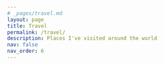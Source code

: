 ```yaml
---
# _pages/travel.md
layout: page
title: Travel
permalink: /travel/
description: Places I've visited around the world
nav: false
nav_order: 6
---
```


<div class="travel-container">
    <div id="travel-map"></div>
    <div id="image-showcase" class="image-showcase">
        <div class="swiper">
            <div class="swiper-wrapper">
                <!-- Slides will be dynamically added here -->
            </div>
            <div class="swiper-pagination"></div>
            <div class="swiper-button-next"></div>
            <div class="swiper-button-prev"></div>
        </div>
    </div>
</div>

<!-- Load external libraries -->
<link rel="stylesheet" href="https://cdnjs.cloudflare.com/ajax/libs/leaflet/1.9.4/leaflet.css" />
<link rel="stylesheet" href="https://cdnjs.cloudflare.com/ajax/libs/Swiper/8.4.7/swiper-bundle.min.css" />

<script src="https://cdnjs.cloudflare.com/ajax/libs/leaflet/1.9.4/leaflet.js"></script>
<script src="https://cdnjs.cloudflare.com/ajax/libs/Swiper/8.4.7/swiper-bundle.min.js"></script>

<style>
    .travel-container {
        margin-top: 2rem;
    }
    
    #travel-map {
        height: 500px;
        width: 100%;
        border-radius: 8px;
        margin-bottom: 20px;
    }
    
    .image-showcase {
        display: none;
        margin-top: 20px;
        background: var(--global-bg-color);
        padding: 20px;
        border-radius: 8px;
        border: 1px solid var(--global-divider-color);
    }
    
    .swiper {
        width: 100%;
        height: 400px;
    }
    
    .swiper-slide {
        text-align: center;
    }
    
    .swiper-slide img {
        max-height: 300px;
        max-width: 100%;
        object-fit: contain;
    }
    
    .caption {
        margin-top: 10px;
        padding: 10px;
        background: var(--global-bg-color);
        border-radius: 4px;
        color: var(--global-text-color);
    }
</style>

<script>
document.addEventListener('DOMContentLoaded', function() {
    // Initialize the map
    const map = L.map('travel-map').setView([20, 0], 2);
    
    L.tileLayer('https://{s}.basemaps.cartocdn.com/rastertiles/voyager/{z}/{x}/{y}.png', {
        attribution: '&copy; <a href="https://www.openstreetmap.org/copyright">OpenStreetMap</a> contributors &copy; <a href="https://carto.com/attributions">CARTO</a>',
        maxZoom: 19
    }).addTo(map);
    
    // Your travel data
    // const travelData = [
    //     {
    //         location: [51.5074, -0.1278],
    //         title: "London, UK",
    //         images: [
    //             {
    //                 url: "/assets/img/travel/london1.jpg",
    //                 caption: "Big Ben at sunset"
    //             },
    //             {
    //                 url: "/assets/img/travel/london2.jpg",
    //                 caption: "Tower Bridge"
    //             }
    //         ]
    //     },
    //     // Add more locations here
    // ];

    const travelData = [
        {
            location: [41.1171, 16.8719],
            title: "Bari, Italy",
            images: [
                {
                    url: "/assets/img/travel/bari/1.jpg",
                    caption: "Bari beach at sunset"
                },
                {
                    url: "/assets/img/travel/bari/2.jpg",
                    caption: "Bari old town streets"
                },
                {
                    url: "/assets/img/travel/bari/3.jpg",
                    caption: "Local wedding at Bari Cathedral"
                }
            ]  // Add your image paths and captions here
        },
        {
            location: [41.3233, 19.4411],
            title: "Durrës, Albania",
            images: [
                {
                    url: "/assets/img/travel/durres/1.jpg",
                    caption: "Roman amphitheatre"
                },
                {
                    url: "/assets/img/travel/durres/2.jpg",
                    caption: "View of Durres Beaches at night from the hotel"
                },
                {
                    url: "/assets/img/travel/durres/3.jpg",
                    caption: "Durres sea front"
                }
            ]
        },
        {
            location: [41.2202, 18.1565],
            title: "Adriatic Sea Ferry: Bari-Durres",
            images: [
                {
                    url: "/assets/img/travel/bari-durres/1.jpg",
                    caption: "Bari harbor at night"
                },
                {
                    url: "/assets/img/travel/bari-durres/2.jpg",
                    caption: "In the middle of the adreatic sea"
                },
                {
                    url: "/assets/img/travel/bari-durres/3.jpg",
                    caption: "Durres port from the ferry"
                }
            ]
        },
        {
            location: [48.4036, 2.4681],
            title: "Milly-la-Forêt, France",
            images: [
                {
                    url: "/assets/img/travel/milly_la_foret/1.jpg",
                    caption: "A rainy bike trip!"
                },
                {
                    url: "/assets/img/travel/milly_la_foret/2.jpg",
                    caption: "A slug savouring chocolate in milly-la-forêt !"
                }
            ]
        },
        {
            location: [43.0799, -79.0747],
            title: "Niagara Falls",
            images: [
                {
                    url: "/assets/img/travel/niagara/1.jpg",
                    caption: "The magnificent Niagara falls!"
                },
                {
                    url: "/assets/img/travel/niagara/2.jpg",
                    caption: "In the niagara falls cruise."
                },
                {
                    url: "/assets/img/travel/niagara/3.jpg",
                    caption: "Niagara falls seen from the boat."
                }
            ]
        },
        {
            location: [43.6532, -79.3832],
            title: "Toronto, Canada",
            images: [
                {
                    url: "/assets/img/travel/toronto/1.jpg",
                    caption: "Toronto from the taxi boat!"
                },
                {
                    url: "/assets/img/travel/toronto/2.jpg",
                    caption: "Toronto city hall at night."
                },
                {
                    url: "/assets/img/travel/toronto/3.jpg",
                    caption: "A massive school bus in the streets of Toronto!"
                },
                {
                    url: "/assets/img/travel/toronto/4.jpg",
                    caption: "Canadian pastries and tarts at the St Lawrence Market"
                }
            ]
        },
        {
            location: [48.7784, 9.1800],
            title: "Stuttgart, Germany",
            images: [   
                {
                    url: "/assets/img/travel/stuttgart/1.jpg",
                    caption: "The Hans-im-Glück-Brunnen or 'Lucky Hans Fountain' in Stuttgart."
                },
                {
                    url: "/assets/img/travel/stuttgart/2.jpg",
                    caption: "A quit sunday in one of Stuttgart's parks."
                },
            ]
        },
        {
            location: [48.2082, 16.3738],
            title: "Vienna, Austria",
            images: [
                {
                    url: "/assets/img/travel/vienna/1.jpg",
                    caption: "The Ankeruhr (Anker clock) in Vienna, Austria."
                },
                {
                    url: "/assets/img/travel/vienna/2.jpg",
                    caption: "Presenting our blogpost poster at ICLR 2024 conference at Messe Wien."
                },
                {
                    url: "/assets/img/travel/vienna/3.jpg",
                    caption: "The entrance of Messe Wien during ICLR 2024 conference."
                },
            ]
        },
        {
            location: [31.6182, -7.9679],
            title: "UM6P University, Benguerir, Morocco",
            images: [
                {
                    url: "/assets/img/travel/um6p/1.JPG",
                    caption: "Mentoring at the ThinkAI Hackathon at UM6P university in Benguerir, Morocco."
                },
                {
                    url: "/assets/img/travel/um6p/2.JPG",
                    caption: "During an intervention at Dr. Soufiane Hayou's talk."
                },
                {
                    url: "/assets/img/travel/um6p/3.JPG",
                    caption: "Attending the final pitches of the ThinkAI Hackathon candidates!"
                },
                {
                    url: "/assets/img/travel/um6p/4.JPG",
                    caption: "During an intervention at Dr. Amine Mohamed Aboussalah's talk."
                },
            ]
        },
        {
            location: [43.3026, 5.3691],
            title: "Marseille, France",
            images: [
                {
                    url: "/assets/img/travel/marseille/1.jpg",
                    caption: "Notre Dame de la Garde church seen from St Charles central station."
                },
                {
                    url: "/assets/img/travel/marseille/2.jpg",
                    caption: "Cheering on the Moroccan football olympic team during the Paris 2024 Olympic games."
                },
                {
                    url: "/assets/img/travel/marseille/3.jpg",
                    caption: "The beautiful Martigues beach, a commune northwest of Marseille."
                },
            ]
        },
        {
            location: [42.6977, 23.3219],
            title: "Sofia, Bulgaria",
            images: [
                {
                    url: "/assets/img/travel/sofia/1.jpg",
                    caption: "Front of view of the Patriarchal Cathedral of St. Alexander Nevsky."
                },
                {
                    url: "/assets/img/travel/sofia/2.jpg",
                    caption: "Side view of the Patriarchal Cathedral of St. Alexander Nevsky during the evening."
                },
                {
                    url: "/assets/img/travel/sofia/3.jpg",
                    caption: "The National Palace of Culture in Sofia, Bulgaria."
                },
            ]
        },
        {
            location: [41.7170, 26.3511],
            title: "Night train: Istanbul-Sofia",
            images: [
                {
                    url: "/assets/img/travel/istanbul-sofia/1.jpg",
                    caption: "Crossing the Bulgarian-turkish border in Kapıkule railway station."
                },
                {
                    url: "/assets/img/travel/istanbul-sofia/2.jpg",
                    caption: "The Istanbul (Halkali) Sofia express train."
                },
            ]
        },
        {
            location: [43.9037, 25.9699],
            title: "Night Bus: Bucharest-Istanbul",
            images: [
                {
                    url: "/assets/img/travel/bucharest-istanbul/1.png",
                    caption: "The Romanian-Bulgarian border at the Ruse-Giurgiu crossing."
                },
            ]
        },
        {
            location: [41.0082, 28.9784],
            title: "Istanbul, Turkey",
            images: [
                {
                    url: "/assets/img/travel/istanbul/1.jpg",
                    caption: "The Hagia Sophia Grand Mosque."
                },
            ]
        },
        {
            location: [40.1885, 29.0610],
            title: "Bursa, Turkey",
            images: [
                {
                    url: "/assets/img/travel/bursa/1.jpg",
                    caption: "Osman Gazi Türbesi, the final resting place of the first Ottoman sultan."
                },
            ]
        },
        {
            location: [37.9355, 27.3461],
            title: "Ephesus Archaeological Site",
            images: [
                {
                    url: "/assets/img/travel/epheseus/1.jpg",
                    caption: "Ephesus was a city in Ancient Greece."
                },
                {
                    url: "/assets/img/travel/epheseus/2.jpg",
                    caption: "Epheseus' Roman theatre is capable of holding 24,000 spectators."
                },
                {
                    url: "/assets/img/travel/epheseus/3.jpg",
                    caption: "An overview of the Epheseus cite, including the Library of Celsus."
                },
            ]
        },
        {
            location: [44.4268, 26.1025],
            title: "Bucharest, Romania",
            images: [
                {
                    url: "/assets/img/travel/bucharest/1.jpg",
                    caption: "The Palace of the Parliament also known as the People's House after the Revolution against Nicolae Ceaușescu."
                },
                {
                    url: "/assets/img/travel/bucharest/2.jpg",
                    caption: "Transylvanian pink marble, extensively used inside the Palace of the Parliament."
                },
                {
                    url: "/assets/img/travel/bucharest/3.jpg",
                    caption: "One of the 480 chandeliers feature in the Palace of the Parliament."
                },
            ]
        },
        {
            location: [41.5147, 19.7884],
            title: "Krujë, Albania",
            images: [
                {
                    url: "/assets/img/travel/kruje/1.jpg",
                    caption: "The Krujë Castle, the center of Skanderbeg's rebellion against the Ottoman Empire."
                },
                {
                    url: "/assets/img/travel/kruje/2.jpg",
                    caption: "Old Bazaar of Krujë."
                },
                {
                    url: "/assets/img/travel/kruje/3.jpg",
                    caption: "Krujë Castle ruins and an overview of the surrounding hills."
                },
            ]
        },
        {
            location: [41.3275, 19.8187],
            title: "Tirana, Albania",
            images: [
                {
                    url: "/assets/img/travel/tirana/1.jpg",
                    caption: "The Lana river crossing Tirana."
                },
                {
                    url: "/assets/img/travel/tirana/2.jpg",
                    caption: "The National History Museum of Albania, featuring 'The Albanians' mural mosaic."
                },
                {
                    url: "/assets/img/travel/tirana/3.jpg",
                    caption: "Ramadan vibes in the city center of Tirana."
                },
            ]
        },
        {
            location: [38.4237, 27.1428],
            title: "Izmir, Turkey",
            images: [
                {
                    url: "/assets/img/travel/izmir/1.jpg",
                    caption: "Foça harbor at night, a municipality and district of İzmir Province."
                },
            ]
        },
        {
            location: [48.5734, 7.7521],
            title: "Strasbourg, France",
            images: [
                {
                    url: "/assets/img/travel/strasbourg/1.jpg",
                    caption: "The 'Petite France' or Französel (in alsacien) during the night."
                },
                {
                    url: "/assets/img/travel/strasbourg/2.jpg",
                    caption: "The Rhine river crossing Strasbourg."
                },
            ]
        },
        {
            location: [48.1351, 11.5820],
            title: "Munich, Germany",
            images: [
                {
                    url: "/assets/img/travel/munich/1.jpg",
                    caption: "."
                },
            ]
        },
        {
            location: [37.3891, -5.9845],
            title: "Sevilla, Spain",
            images: [
                {
                    url: "/assets/img/travel/sevilla/1.jpg",
                    caption: "."
                },
                                {
                    url: "/assets/img/travel/sevilla/2.jpg",
                    caption: "."
                },
                                {
                    url: "/assets/img/travel/sevilla/3.jpg",
                    caption: "."
                },
            ]
        },
    ];
    
    let swiper = null;
    
    // Add markers to the map
    travelData.forEach(place => {
        const marker = L.marker(place.location)
            .addTo(map)
            .bindPopup(place.title);
            
        marker.on('click', () => showImages(place));
    });
    
    function showImages(place) {
        const showcase = document.getElementById('image-showcase');
        const swiperWrapper = document.querySelector('.swiper-wrapper');
        
        swiperWrapper.innerHTML = '';
        
        place.images.forEach(image => {
            const slide = document.createElement('div');
            slide.className = 'swiper-slide';
            slide.innerHTML = `
                <img src="${image.url}" alt="${image.caption}">
                <div class="caption">${image.caption}</div>
            `;
            swiperWrapper.appendChild(slide);
        });
        
        if (swiper) {
            swiper.destroy();
        }
        
        swiper = new Swiper('.swiper', {
            pagination: {
                el: '.swiper-pagination',
                clickable: true
            },
            navigation: {
                nextEl: '.swiper-button-next',
                prevEl: '.swiper-button-prev'
            }
        });
        
        showcase.style.display = 'block';
    }
});
</script>